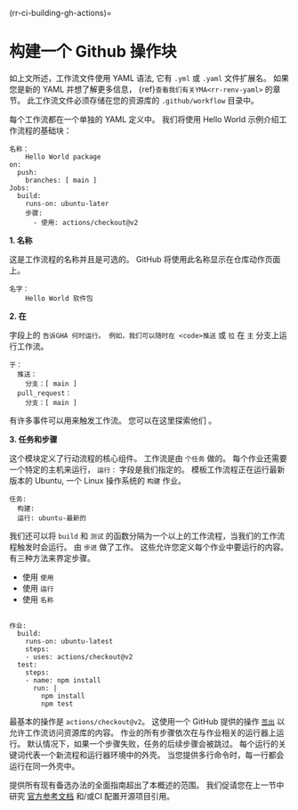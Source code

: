 (rr-ci-building-gh-actions)=
# 构建一个 Github 操作块

如上文所述，工作流文件使用 YAML 语法, 它有 `.yml` 或 `.yaml` 文件扩展名。 如果您是新的 YAML 并想了解更多信息， {ref}`查看我们有关YMA<rr-renv-yaml>` 的章节。 此工作流文件必须存储在您的资源库的 `.github/workflow` 目录中。

每个工作流都在一个单独的 YAML 定义中。 我们将使用 Hello World 示例介绍工作流程的基础块：

```
名称：
    Hello World package
on:
  push:
    branches: [ main ]
Jobs:
  build:
    runs-on: ubuntu-later
    步骤:
      - 使用: actions/checkout@v2
```

**1. 名称**

这是工作流程的名称并且是可选的。 GitHub 将使用此名称显示在仓库动作页面上。
```
名字：
    Hello World 软件包
```

**2. 在**

</code> 字段上的 `告诉GHA 何时运行。 例如，我们可以随时在 <code>推送` 或 `拉` 在 `主` 分支上运行工作流。
```
于：
  推送：
    分支：[ main ]
  pull_request：
    分支：[ main ]
```
有许多事件可以用来触发工作流。 您可以在这里探索他们 [](https://docs.github.com/en/free-pro-team@latest/actions/reference/workflow-syntax-for-github-actions)。

**3. 任务和步骤**

这个模块定义了行动流程的核心组件。 工作流是由 `个任务` 做的。 每个作业还需要一个特定的主机来运行， `运行：` 字段是我们指定的。 模板工作流程正在运行最新版本的 Ubuntu, 一个 Linux 操作系统的 `构建` 作业。

```
任务:
  构建:
  运行: ubuntu-最新的
```

我们还可以将 `build` 和 `测试` 的函数分隔为一个以上的工作流程，当我们的工作流程触发时会运行。 由 `步进` 做了工作。 这些允许您定义每个作业中要运行的内容。 有三种方法来界定步骤。

- 使用 `使用`
- 使用 `运行`
- 使用 `名称`

```

作业:
  build:
    runs-on: ubuntu-latest
    steps:
    - uses: actions/checkout@v2
  test:
    steps:
    - name: npm install
      run: |
        npm install
        npm test
```

最基本的操作是 `actions/checkout@v2`。 这使用一个 GitHub 提供的操作 [`签出`](https://github.com/actions/checkout) 以允许工作流访问资源库的内容。 作业的所有步骤依次在与作业相关的运行器上运行。 默认情况下，如果一个步骤失败，任务的后续步骤会被跳过。 每个运行的关键词代表一个新流程和运行器环境中的外壳。 当您提供多行命令时，每一行都会运行在同一外壳中。

提供所有现有备选办法的全面指南超出了本概述的范围。 我们促请您在上一节中研究 [官方参考文档](https://docs.github.com/en/actions/reference/workflow-syntax-for-github-actions) 和/或CI 配置开源项目引用。

